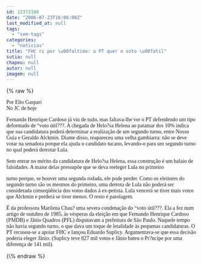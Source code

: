 ```yaml
---
id: 12372188
date: "2006-07-23T16:06:00Z"
last_modified_at: null
tags:
  - "sem-tags"
categories:
  - "noticias"
title: "FHC ri por \u00faltimo: o PT quer o voto \u00fatil"
sutia: null
chapeu: null
autor: null
imagem: null
---
```

{\% raw %}
<p><P><FONT face=Verdana>Por Elio Gaspari<BR>No JC de hoje</FONT></P></p>
<p><P><FONT face=Verdana>Fernando Henrique Cardoso já viu de tudo, mas faltava-lhe ver o PT defendendo um tipo deformado de “voto útil???. A chegada de Helo?sa Helena ao patamar dos 10% indica que sua candidatura poderá determinar a realização de um segundo turno, entre Nosso Guia e Geraldo Alckmin. Diante disso, reapareceu uma velha gambiarra: não se deve votar na senadora porque ela ajuda o candidato tucano, levando-o para um segundo turno no qual poderá derrotar Lula.</FONT></P><FONT face=Verdana></p>
<p><P>Sem entrar no mérito da candidatura de Helo?sa Helena, essa construção é um balaio de falsidades. A maior delas pressupõe que se deva reeleger Lula no primeiro</p>
<p> turno porque, se houver uma segunda rodada, ele pode perder. Como os eleitores do segundo turno são os mesmos do primeiro, uma derrota de Lula não poderá ser considerada conseqüência dos votos dados à ex-petista. Lula vencerá se tiver mais votos que Alckmin e perderá se tiver menos. O resto é parolagem.</P></p>
<p><P>É da professora Marilena Chau? uma severa condenação do “voto útil???. Ela a fez num artigo de outubro de 1985, às vésperas da eleição em que Fernando Henrique Cardoso (PMDB) e Jânio Quadros (PFL) disputavam a prefeitura de São Paulo. Naquele tempo não havia segundo turno, o que dava um toque de letalidade às pequenas candidaturas. O PT recusou-se a apoiar FHC e lançou Eduardo Suplicy. Argumentava-se que essa decisão poderia eleger Jânio. (Suplicy teve 827 mil votos e Jânio bateu o Pr?ncipe por uma diferença de 141 mil).</P></FONT> </p>
{\% endraw %}